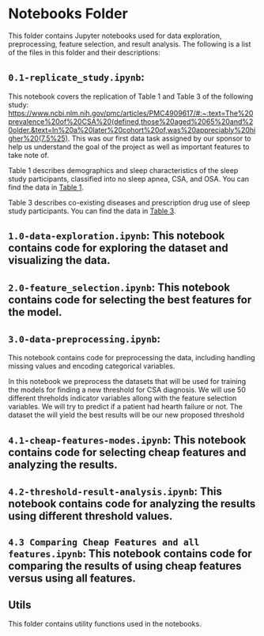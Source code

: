 # Notebooks Folder

This folder contains Jupyter notebooks used for data exploration, preprocessing, feature selection, and result analysis. The following is a list of the files in this folder and their descriptions:

## `0.1-replicate_study.ipynb`: 

This notebook covers the replication of Table 1 and Table 3 of the following study: https://www.ncbi.nlm.nih.gov/pmc/articles/PMC4909617/#:~:text=The%20prevalence%20of%20CSA%20(defined,those%20aged%2065%20and%20older.&text=In%20a%20later%20cohort%20of,was%20appreciably%20higher%20(7.5%25). This was our first data task assigned by our sponsor to help us understand the goal of the project as well as important features to take note of. 

Table 1  describes demographics and sleep characteristics of the sleep study participants, classified into no sleep apnea, CSA, and OSA. You can find the data in [Table 1](../study/table1.csv "Table 1").

Table 3 describes co-existing diseases and prescription drug use of sleep study participants. You can find the data in [Table 3](../study/table3.csv "Table 3").

## `1.0-data-exploration.ipynb`: This notebook contains code for exploring the dataset and visualizing the data.

## `2.0-feature_selection.ipynb`: This notebook contains code for selecting the best features for the model.

## `3.0-data-preprocessing.ipynb`: 

This notebook contains code for preprocessing the data, including handling missing values and encoding categorical variables.

In this notebook we preprocess the datasets that will be used for training the models for finding a new threshold for CSA diagnosis. We will use 50 different threholds indicator variables allong with the feature selection variables. We will try to predict if a patient had hearth failure or not. The dataset the will yield the best results will be our new proposed threshold

## `4.1-cheap-features-modes.ipynb`: This notebook contains code for selecting cheap features and analyzing the results.

## `4.2-threshold-result-analysis.ipynb`: This notebook contains code for analyzing the results using different threshold values.

## `4.3 Comparing Cheap Features and all features.ipynb`: This notebook contains code for comparing the results of using cheap features versus using all features.

## Utils

This folder contains utility functions used in the notebooks.
